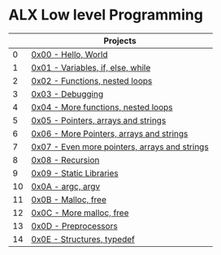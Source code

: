 # ALX Low level Programming
|   |                    Projects                          |
|---|------------------------------------------------------|
| 0 |    [0x00 - Hello, World](https://github.com/mojalefakodisang/alx-low_level_programming/tree/master/0x00-hello_world)                          |
| 1 |    [0x01 - Variables, if, else, while](https://github.com/mojalefakodisang/alx-low_level_programming/tree/master/0x01-variables_if_else_while)|
| 2 |    [0x02 - Functions, nested loops](https://github.com/mojalefakodisang/alx-low_level_programming/tree/master/0x02-functions_nested_loops) |
| 3 |    [0x03 - Debugging](https://github.com/mojalefakodisang/alx-low_level_programming/tree/master/0x03-debugging) |
| 4 |    [0x04 - More functions, nested loops](https://github.com/mojalefakodisang/alx-low_level_programming/tree/master/0x04-more_functions_nested_loops) |
| 5 |    [0x05 - Pointers, arrays and strings](https://github.com/mojalefakodisang/alx-low_level_programming/tree/master/0x05-pointers_arrays_strings) |
| 6 |    [0x06 - More Pointers, arrays and strings](https://github.com/mojalefakodisang/alx-low_level_programming/tree/master/0x06-pointers_arrays_strings) |
| 7 |    [0x07 - Even more pointers, arrays and strings](https://github.com/mojalefakodisang/alx-low_level_programming/tree/master/0x07-pointers_arrays_strings) |
| 8 |    [0x08 - Recursion](https://github.com/mojalefakodisang/alx-low_level_programming/tree/master/0x08-recursion) |
| 9 |    [0x09 - Static Libraries](https://github.com/mojalefakodisang/alx-low_level_programming/tree/master/0x09-static_libraries) |
| 10|    [0x0A - argc, argv](https://github.com/mojalefakodisang/alx-low_level_programming/tree/master/0x0A-argc_argv) |
| 11|    [0x0B - Malloc, free](https://github.com/mojalefakodisang/alx-low_level_programming/tree/master/0x0B-malloc_free) |
| 12|    [0x0C - More malloc, free](https://github.com/mojalefakodisang/alx-low_level_programming/tree/master/0x0C-more_malloc_free) |
| 13|    [0x0D - Preprocessors](https://github.com/mojalefakodisang/alx-low_level_programming/tree/master/0x0D-preprocessor) |
| 14|    [0x0E - Structures, typedef](https://github.com/mojalefakodisang/alx-low_level_programming/tree/master/0x0E-structures_typedef) |



















